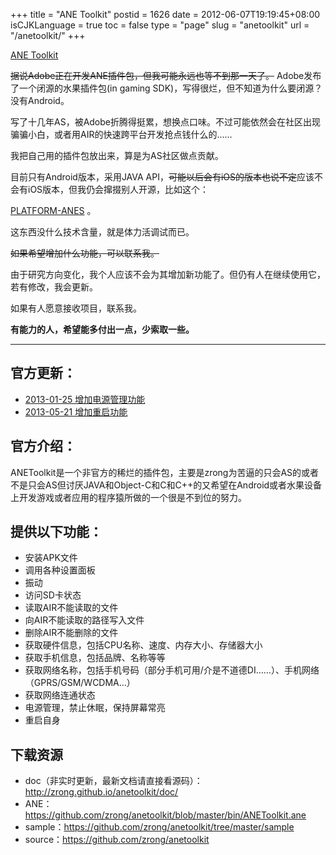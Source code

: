 +++
title = "ANE Toolkit"
postid = 1626
date = 2012-06-07T19:19:45+08:00
isCJKLanguage = true
toc = false
type = "page"
slug = "anetoolkit"
url = "/anetoolkit/"
+++


[ANE Toolkit](https://blog.zengrong.net/anetoolkit/)

<del datetime="2013-01-25T02:31:49+00:00">据说Adobe正在开发ANE插件包，但我可能永远也等不到那一天了。</del> Adobe发布了一个闭源的水果插件包(in gaming SDK)，写得很烂，但不知道为什么要闭源？没有Android。

写了十几年AS，被Adobe折腾得挺累，想换点口味。不过可能依然会在社区出现骗骗小白，或者用AIR的快速跨平台开发抢点钱什么的……

我把自己用的插件包放出来，算是为AS社区做点贡献。

目前只有Android版本，采用JAVA API，<del>可能以后会有iOS的版本也说不定</del>应该不会有iOS版本，但我仍会撺掇别人开源，比如这个：

[PLATFORM-ANES](https://blog.zengrong.net/platform-anes/) 。

这东西没什么技术含量，就是体力活调试而已。

<del>如果希望增加什么功能，可以联系我。</del>

由于研究方向变化，我个人应该不会为其增加新功能了。但仍有人在继续使用它，若有修改，我会更新。

如果有人愿意接收项目，联系我。

**有能力的人，希望能多付出一点，少索取一些。**

<hr>

## 官方更新：

* [2013-01-25 增加电源管理功能](https://blog.zengrong.net/post/1804.html)
* [2013-05-21 增加重启功能](https://blog.zengrong.net/post/1861.html)

## 官方介绍：

ANEToolkit是一个非官方的稀烂的插件包，主要是zrong为苦逼的只会AS的或者不是只会AS但讨厌JAVA和Object-C和C和C++的又希望在Android或者水果设备上开发游戏或者应用的程序猿所做的一个很是不到位的努力。

## 提供以下功能：

* 安装APK文件
* 调用各种设置面板
* 振动
* 访问SD卡状态
* 读取AIR不能读取的文件
* 向AIR不能读取的路径写入文件
* 删除AIR不能删除的文件
* 获取硬件信息，包括CPU名称、速度、内存大小、存储器大小
* 获取手机信息，包括品牌、名称等等
* 获取网络名称，包括手机号码（部分手机可用/介是不道德DI……）、手机网络（GPRS/GSM/WCDMA...）
* 获取网络连通状态
* 电源管理，禁止休眠，保持屏幕常亮
* 重启自身

## 下载资源

* doc（非实时更新，最新文档请直接看源码）：<http://zrong.github.io/anetoolkit/doc/>
* ANE：<https://github.com/zrong/anetoolkit/blob/master/bin/ANEToolkit.ane>
* sample：<https://github.com/zrong/anetoolkit/tree/master/sample>
* source：<https://github.com/zrong/anetoolkit>
